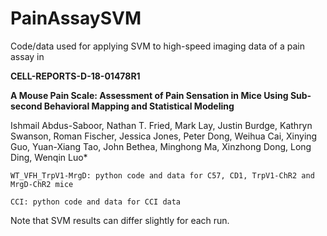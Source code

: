 # PainAssaySVM
Code/data used for applying SVM to high-speed imaging data of a pain assay in

**CELL-REPORTS-D-18-01478R1**

**A Mouse Pain Scale: Assessment of Pain Sensation in Mice Using Sub-second Behavioral Mapping and Statistical Modeling**
<p>Ishmail Abdus-Saboor, Nathan T. Fried, Mark Lay, Justin Burdge, Kathryn Swanson, Roman Fischer, Jessica Jones, 
Peter Dong, Weihua Cai, Xinying Guo, Yuan-Xiang Tao, John Bethea, Minghong Ma, Xinzhong Dong, Long Ding, Wenqin Luo*</p>

	WT_VFH_TrpV1-MrgD: python code and data for C57, CD1, TrpV1-ChR2 and MrgD-ChR2 mice

	CCI: python code and data for CCI data

Note that SVM results can differ slightly for each run. 
